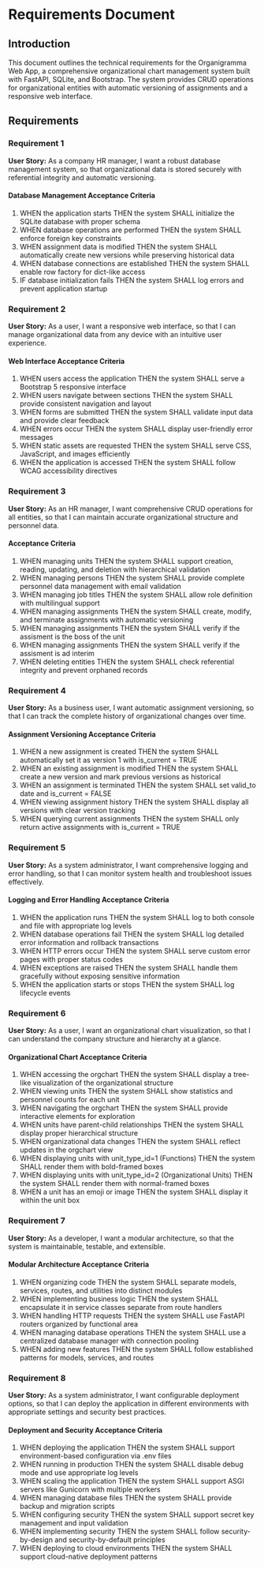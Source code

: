 # Requirements Document

## Introduction

This document outlines the technical requirements for the Organigramma Web App, a comprehensive organizational chart management system built with FastAPI, SQLite, and Bootstrap. The system provides CRUD operations for organizational entities with automatic versioning of assignments and a responsive web interface.

## Requirements

### Requirement 1

**User Story:** As a company HR manager, I want a robust database management system, so that organizational data is stored securely with referential integrity and automatic versioning.

#### Database Management Acceptance Criteria

1. WHEN the application starts THEN the system SHALL initialize the SQLite database with proper schema
2. WHEN database operations are performed THEN the system SHALL enforce foreign key constraints
3. WHEN assignment data is modified THEN the system SHALL automatically create new versions while preserving historical data
4. WHEN database connections are established THEN the system SHALL enable row factory for dict-like access
5. IF database initialization fails THEN the system SHALL log errors and prevent application startup

### Requirement 2

**User Story:** As a user, I want a responsive web interface, so that I can manage organizational data from any device with an intuitive user experience.

#### Web Interface Acceptance Criteria

1. WHEN users access the application THEN the system SHALL serve a Bootstrap 5 responsive interface
2. WHEN users navigate between sections THEN the system SHALL provide consistent navigation and layout
3. WHEN forms are submitted THEN the system SHALL validate input data and provide clear feedback
4. WHEN errors occur THEN the system SHALL display user-friendly error messages
5. WHEN static assets are requested THEN the system SHALL serve CSS, JavaScript, and images efficiently
6. WHEN the application is accessed THEN the system SHALL follow WCAG accessibility directives

### Requirement 3

**User Story:** As an HR manager, I want comprehensive CRUD operations for all entities, so that I can maintain accurate organizational structure and personnel data.

#### Acceptance Criteria

1. WHEN managing units THEN the system SHALL support creation, reading, updating, and deletion with hierarchical validation
2. WHEN managing persons THEN the system SHALL provide complete personnel data management with email validation
3. WHEN managing job titles THEN the system SHALL allow role definition with multilingual support
4. WHEN managing assignments THEN the system SHALL create, modify, and terminate assignments with automatic versioning
5. WHEN managing assignments THEN the system SHALL verify if the assisment is the boss of the unit
6. WHEN managing assignments THEN the system SHALL verify if the assisment is ad interim
7. WHEN deleting entities THEN the system SHALL check referential integrity and prevent orphaned records

### Requirement 4

**User Story:** As a business user, I want automatic assignment versioning, so that I can track the complete history of organizational changes over time.

#### Assignment Versioning Acceptance Criteria

1. WHEN a new assignment is created THEN the system SHALL automatically set it as version 1 with is_current = TRUE
2. WHEN an existing assignment is modified THEN the system SHALL create a new version and mark previous versions as historical
3. WHEN an assignment is terminated THEN the system SHALL set valid_to date and is_current = FALSE
4. WHEN viewing assignment history THEN the system SHALL display all versions with clear version tracking
5. WHEN querying current assignments THEN the system SHALL only return active assignments with is_current = TRUE

### Requirement 5

**User Story:** As a system administrator, I want comprehensive logging and error handling, so that I can monitor system health and troubleshoot issues effectively.

#### Logging and Error Handling Acceptance Criteria

1. WHEN the application runs THEN the system SHALL log to both console and file with appropriate log levels
2. WHEN database operations fail THEN the system SHALL log detailed error information and rollback transactions
3. WHEN HTTP errors occur THEN the system SHALL serve custom error pages with proper status codes
4. WHEN exceptions are raised THEN the system SHALL handle them gracefully without exposing sensitive information
5. WHEN the application starts or stops THEN the system SHALL log lifecycle events

### Requirement 6

**User Story:** As a user, I want an organizational chart visualization, so that I can understand the company structure and hierarchy at a glance.

#### Organizational Chart Acceptance Criteria

1. WHEN accessing the orgchart THEN the system SHALL display a tree-like visualization of the organizational structure
2. WHEN viewing units THEN the system SHALL show statistics and personnel counts for each unit
3. WHEN navigating the orgchart THEN the system SHALL provide interactive elements for exploration
4. WHEN units have parent-child relationships THEN the system SHALL display proper hierarchical structure
5. WHEN organizational data changes THEN the system SHALL reflect updates in the orgchart view
6. WHEN displaying units with unit_type_id=1 (Functions) THEN the system SHALL render them with bold-framed boxes
7. WHEN displaying units with unit_type_id=2 (Organizational Units) THEN the system SHALL render them with normal-framed boxes
8. WHEN a unit has an emoji or image THEN the system SHALL display it within the unit box

### Requirement 7

**User Story:** As a developer, I want a modular architecture, so that the system is maintainable, testable, and extensible.

#### Modular Architecture Acceptance Criteria

1. WHEN organizing code THEN the system SHALL separate models, services, routes, and utilities into distinct modules
2. WHEN implementing business logic THEN the system SHALL encapsulate it in service classes separate from route handlers
3. WHEN handling HTTP requests THEN the system SHALL use FastAPI routers organized by functional area
4. WHEN managing database operations THEN the system SHALL use a centralized database manager with connection pooling
5. WHEN adding new features THEN the system SHALL follow established patterns for models, services, and routes

### Requirement 8

**User Story:** As a system administrator, I want configurable deployment options, so that I can deploy the application in different environments with appropriate settings and security best practices.

#### Deployment and Security Acceptance Criteria

1. WHEN deploying the application THEN the system SHALL support environment-based configuration via .env files
2. WHEN running in production THEN the system SHALL disable debug mode and use appropriate log levels
3. WHEN scaling the application THEN the system SHALL support ASGI servers like Gunicorn with multiple workers
4. WHEN managing database files THEN the system SHALL provide backup and migration scripts
5. WHEN configuring security THEN the system SHALL support secret key management and input validation
6. WHEN implementing security THEN the system SHALL follow security-by-design and security-by-default principles
7. WHEN deploying to cloud environments THEN the system SHALL support cloud-native deployment patterns
